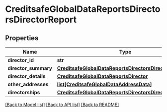# CreditsafeGlobalDataReportsDirectorsDirectorReport

## Properties
Name | Type | Description | Notes
------------ | ------------- | ------------- | -------------
**director_id** | **str** |  | [optional] 
**director_summary** | [**CreditsafeGlobalDataReportsDirectorsDirectorSummary**](CreditsafeGlobalDataReportsDirectorsDirectorSummary.md) |  | [optional] 
**director_details** | [**CreditsafeGlobalDataReportsDirector**](CreditsafeGlobalDataReportsDirector.md) |  | [optional] 
**other_addresses** | [**list[CreditsafeGlobalDataAddressData]**](CreditsafeGlobalDataAddressData.md) |  | [optional] 
**directorships** | [**CreditsafeGlobalDataReportsDirectorsDirectorships**](CreditsafeGlobalDataReportsDirectorsDirectorships.md) |  | [optional] 

[[Back to Model list]](../README.md#documentation-for-models) [[Back to API list]](../README.md#documentation-for-api-endpoints) [[Back to README]](../README.md)

